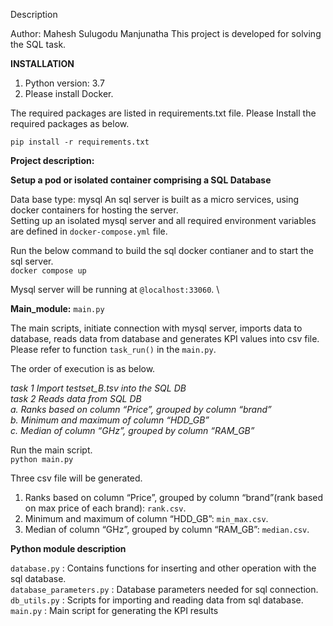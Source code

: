 Description

Author: Mahesh Sulugodu Manjunatha
This project is developed for solving  the SQL task. 


**INSTALLATION**

1. Python version: 3.7 
1. Please install Docker.

The required packages are listed in requirements.txt file. Please Install the
required packages as below.
 
`pip install -r requirements.txt`


**Project description:**

**Setup a pod or isolated container comprising a SQL Database**

Data base type: mysql
An sql server is built as a micro services, using docker containers for hosting the server.\
Setting up an isolated mysql server and all required environment variables
are defined in `docker-compose.yml` file. 

Run the below command to build the sql docker contianer and to start the sql server. \
`docker compose up` 

Mysql server will be running at `@localhost:33060`. \

**Main_module:**  `main.py` 

The main scripts, initiate connection with mysql server, imports data to
database, reads data from database and generates KPI values into csv file. Please refer to function `task_run()` in the `main.py`.

The order of execution is as below.

*task 1 Import testset_B.tsv into the SQL DB* \
*task 2 Reads data from SQL DB* \
*a. Ranks based on column “Price”, grouped by column “brand”* \
*b. Minimum and maximum of column “HDD_GB”* \
*c. Median of column “GHz”, grouped by column “RAM_GB”* 

Run the main script.\
`python main.py` 

Three csv file will be generated.

1. Ranks based on column “Price”, grouped by column “brand”(rank based on
 max price of each brand): `rank.csv`. 
2. Minimum and maximum of column “HDD_GB”: `min_max.csv`.
3. Median of column “GHz”, grouped by column “RAM_GB”: `median.csv`.


**Python module description**

`database.py` : Contains functions for inserting and other operation with the sql database.\
`database_parameters.py` : Database parameters needed for sql connection.\
`db_utils.py` : Scripts for importing and reading data from sql database.\
`main.py` : Main script for generating the KPI results
 







      
      
